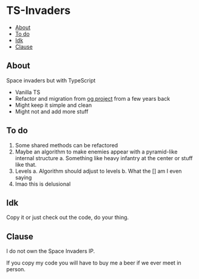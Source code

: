 # TS-Invaders

<!-- toc -->

- [About](#about)
- [To do](#to-do)
- [Idk](#idk)
- [Clause](#clause)

<!-- tocstop -->

## About

Space invaders but with TypeScript

- Vanilla TS
- Refactor and migration from [og project](https://github.com/KeaCluster/spaceInvaders) from a few years back
- Might keep it simple and clean
- Might not and add more stuff

## To do

1. Some shared methods can be refactored
2. Maybe an algorithm to make enemies appear with a pyramid-like internal structure
  a. Something like heavy infantry at the center or stuff like that.
3. Levels
  a. Algorithm should adjust to levels
  b. What the [] am I even saying
4. lmao this is delusional

## Idk

Copy it or just check out the code, do your thing.

## Clause

I do not own the Space Invaders IP.

If you copy my code you will have to buy me a beer if we ever meet in person.
